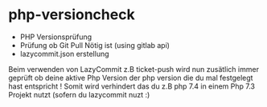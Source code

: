 # php-versioncheck

- PHP Versionsprüfung
- Prüfung ob Git Pull Nötig ist (using gitlab api)
- lazycommit.json erstellung

Beim verwenden von LazyCommit z.B ticket-push wird nun zusätlich immer geprüft ob deine aktive Php Version der php version die du mal festgelegt hast entspricht ! Somit wird verhindert das du z.B php 7.4 in einem Php 7.3 Projekt nutzt (sofern du lazycommit nuzt :)
